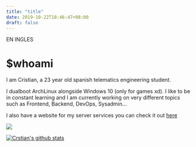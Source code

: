 ```yaml
---
title: "title"
date: 2019-10-22T18:46:47+08:00
draft: false
---
```

EN INGLES
# $whoami

I am Cristian, a 23 year old spanish telematics engineering student.

I dualboot ArchLinux alongside Windows 10 (only for games xd). I like to be in constant learning and I am currently working on very different topics such as Frontend, Backend, DevOps, Sysadmin...

I also have a website for my server services you can check it out [here](https://server.crstian.me/)

[![](https://img.shields.io/discord/689116957785718829?label=Discord&logo=Discord)](https://discord.gg/SBpW4pACtq)

[![Crstian's github stats](https://github-readme-stats.vercel.app/api?username=Crstian19&show_icons=true&theme=midnight-purple)](https://github.com/Crstian19)
